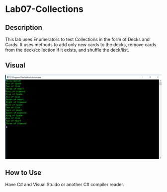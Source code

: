 # Lab07-Collections

## Description
This lab uses Enumerators to test Collections in the form of Decks and Cards. It uses methods to add only new cards to the decks, remove cards from the deck/collection if it exists, and shuffle the deck/list. 


## Visual
![alt text](https://github.com/MinMaxed/Lab07-Collections/blob/master/Visual.png)



## How to Use
Have C# and Visual Stuido or another C# compiler reader.  